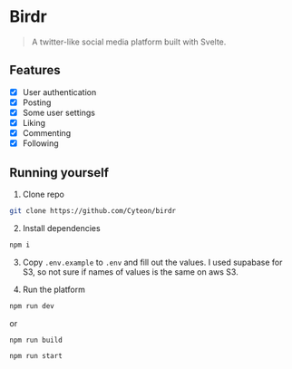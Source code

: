 # Birdr

> A twitter-like social media platform built with Svelte.

## Features

- [x] User authentication
- [x] Posting
- [x] Some user settings
- [x] Liking
- [x] Commenting
- [x] Following

## Running yourself

1. Clone repo

```bash
git clone https://github.com/Cyteon/birdr
```

2. Install dependencies

```bash
npm i
```

3. Copy `.env.example` to `.env` and fill out the values. I used supabase for S3, so not sure if names of values is the same on aws S3.

4. Run the platform

```bash
npm run dev
```

or

```bash
npm run build
```

```bash
npm run start
```
